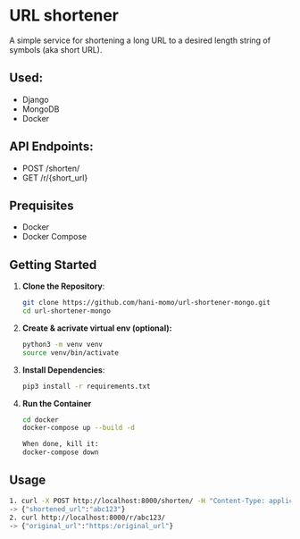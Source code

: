 # URL shortener
A simple service for shortening a long URL to a desired length string of symbols (aka short URL).

## Used:
- Django
- MongoDB
- Docker

## API Endpoints:
- POST /shorten/
- GET /r/{short_url}

## Prequisites
- Docker
- Docker Compose

## Getting Started
1. **Clone the Repository**:
   ```bash
   git clone https://github.com/hani-momo/url-shortener-mongo.git
   cd url-shortener-mongo

2. **Create & acrivate virtual env (optional):**
   ```bash
   python3 -m venv venv
   source venv/bin/activate
   
3. **Install Dependencies**:
   ```bash
   pip3 install -r requirements.txt

4. **Run the Container**
   ```bash
   cd docker
   docker-compose up --build -d

   When done, kill it:
   docker-compose down


## Usage
   ```bash
1. curl -X POST http://localhost:8000/shorten/ -H "Content-Type: application/json" -d '{"url": "https:/original_url"}'
-> {"shortened_url":"abc123"}
2. curl http://localhost:8000/r/abc123/
-> {"original_url":"https:/original_url"}
